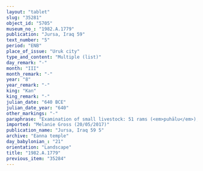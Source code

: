 ```yaml
---
layout: "tablet"
slug: "35281"
object_id: "5705"
museum_no_: "1982.A.1779"
publication: "Jursa, Iraq 59"
text_number: "5"
period: "ENB"
place_of_issue: "Uruk city"
type_and_content: "Multiple (list)"
day_remark: "-"
month: "III"
month_remark: "-"
year: "8"
year_remark: "-"
king: "Kan"
king_remark: "-"
julian_date: "640 BCE"
julian_date_year: "640"
other_markings: "-"
paraphrase: "Examination of small livestock: 51 rams (<em>puhālu</em>), 441 full-grown ewes (<em>lahru</em>), 85 female lambs (<em>parsallu</em>), 20+ male lambs (<em>pargallu</em>), 4+ goats (<em>enzu</em>), 1+ he goats (<em>ma&scaron;gallu</em>), 2+ female kids (&ugrave;z.m&iacute;.&aacute;&scaron;..g&agrave;r.me), [x] male kids (m&aacute;&scaron;.tur.me) - in sum 425+ - livestock animals are at the disposal (<em>ina pāni</em>) of Bibea/Nūrea."
imported: "Melanie Gross (20/05/2017)"
publication_name: "Jursa, Iraq 59 5"
archive: "Eanna temple"
day_babylonian_: "21"
orientation: "Landscape"
title: "1982.A.1779"
previous_item: "35284"
---
```

